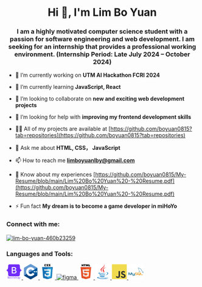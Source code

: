 <h1 align="center">Hi 👋, I'm Lim Bo Yuan</h1>
<h3 align="center">I am a highly motivated computer science student with a passion for software engineering and web development. I am seeking for an internship that provides a professional working environment. (Internship Period: Late July 2024 – October 2024)</h3>

- 🔭 I’m currently working on **UTM AI Hackathon FCRI 2024**

- 🌱 I’m currently learning **JavaScript, React**

- 👯 I’m looking to collaborate on **new and exciting web development projects**

- 🤝 I’m looking for help with **improving my frontend development skills**

- 👨‍💻 All of my projects are available at [https://github.com/boyuan0815?tab=repositories](https://github.com/boyuan0815?tab=repositories)

- 💬 Ask me about **HTML, CSS， JavaScript**

- 📫 How to reach me **limboyuanlby@gmail.com**

- 📄 Know about my experiences [https://github.com/boyuan0815/My-Resume/blob/main/Lim%20Bo%20Yuan%20-%20Resume.pdf](https://github.com/boyuan0815/My-Resume/blob/main/Lim%20Bo%20Yuan%20-%20Resume.pdf)

- ⚡ Fun fact **My dream is to become a game developer in miHoYo**

<h3 align="left">Connect with me:</h3>
<p align="left">
<a href="https://linkedin.com/in/lim-bo-yuan-460b23259" target="blank"><img align="center" src="https://raw.githubusercontent.com/rahuldkjain/github-profile-readme-generator/master/src/images/icons/Social/linked-in-alt.svg" alt="lim-bo-yuan-460b23259" height="30" width="40" /></a>
</p>

<h3 align="left">Languages and Tools:</h3>
<p align="left"> <a href="https://getbootstrap.com" target="_blank" rel="noreferrer"> <img src="https://raw.githubusercontent.com/devicons/devicon/master/icons/bootstrap/bootstrap-plain-wordmark.svg" alt="bootstrap" width="40" height="40"/> </a> <a href="https://www.w3schools.com/cpp/" target="_blank" rel="noreferrer"> <img src="https://raw.githubusercontent.com/devicons/devicon/master/icons/cplusplus/cplusplus-original.svg" alt="cplusplus" width="40" height="40"/> </a> <a href="https://www.w3schools.com/css/" target="_blank" rel="noreferrer"> <img src="https://raw.githubusercontent.com/devicons/devicon/master/icons/css3/css3-original-wordmark.svg" alt="css3" width="40" height="40"/> </a> <a href="https://www.figma.com/" target="_blank" rel="noreferrer"> <img src="https://www.vectorlogo.zone/logos/figma/figma-icon.svg" alt="figma" width="40" height="40"/> </a> <a href="https://www.w3.org/html/" target="_blank" rel="noreferrer"> <img src="https://raw.githubusercontent.com/devicons/devicon/master/icons/html5/html5-original-wordmark.svg" alt="html5" width="40" height="40"/> </a> <a href="https://www.java.com" target="_blank" rel="noreferrer"> <img src="https://raw.githubusercontent.com/devicons/devicon/master/icons/java/java-original.svg" alt="java" width="40" height="40"/> </a> <a href="https://developer.mozilla.org/en-US/docs/Web/JavaScript" target="_blank" rel="noreferrer"> <img src="https://raw.githubusercontent.com/devicons/devicon/master/icons/javascript/javascript-original.svg" alt="javascript" width="40" height="40"/> </a> <a href="https://www.mysql.com/" target="_blank" rel="noreferrer"> <img src="https://raw.githubusercontent.com/devicons/devicon/master/icons/mysql/mysql-original-wordmark.svg" alt="mysql" width="40" height="40"/> </a> </p>
